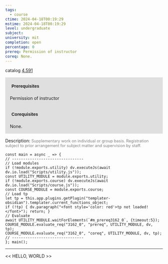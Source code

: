 ```yaml
---
tags:
  - course
ctime: 2024-04-18T00:19:29
mstime: 2024-04-18T00:19:29
level: undergraduate
subject: 
university: mit
completion: open
percentage: 0
prereq: Permission of instructor
coreq: None.
---
```


catalog [4.591](http://student.mit.edu/catalog/m4e.html#4.591)

<span style="display: block; padding: 15px; background-color: rgb(100, 100, 100, 0.2);"><font id="m_prereq3162_0" style="display: block; font-family: Arial, sans-serif; font-weight: bold; padding: 5px">Prerequisites</font><br><span id="prereq3162_0">Permission of instructor</span></span>
<span style="display: block; padding: 15px; background-color: rgb(100, 100, 100, 0.2);"><font id="m_coreq3162_0" style="display: block; font-family: Arial, sans-serif; font-weight: bold; padding: 5px">Corequisites</font><br><span id="coreq3162_0">None.</span></span>

<font style="">Description:</font>
<font style="color: grey; font-size: 0.8rem;">Supplementary work on individual or group basis. Registration subject to prior arrangement for subject matter and supervision by staff.</font>

```dataviewjs
const main = async _ => {
// --------------------------------
// Load modules
if (!module.exports.utility) dv.executeJs(await dv.io.load("Scripts/utility.js"));
const UTILITY_MODULE = module.exports.utility;
if (!module.exports.course) dv.executeJs(await dv.io.load("Scripts/course.js"));
const COURSE_MODULE = module.exports.course;
// Load tp
let tp = this.app.plugins.getPlugin("templater-obsidian").templater.current_functions_object;
if (!tp) { dv.paragraph("<font style='color: red'>tp not loaded!</font>"); return; }
// Evaluate
await UTILITY_MODULE.waitForElements(`#m_prereq3162_0`, {timeout:5});
COURSE_MODULE.evaluate_req("3162_0", "prereq", UTILITY_MODULE, dv, tp);
COURSE_MODULE.evaluate_req("3162_0", "coreq", UTILITY_MODULE, dv, tp);
// --------------------------------
}; main();
```

---

<< HELLO, WORLD >>

